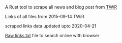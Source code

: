 
A Rust tool to scrape all news and blog post from 
[TWiR](https://github.com/emberian/this-week-in-rust)

Links of all files from 2015-09-14 TWiR.

scraped links data updated upto 2020-04-21

[Raw links.txt](https://raw.githubusercontent.com/hmble/news_blog/master/links.txt) 
file to search online with browser

